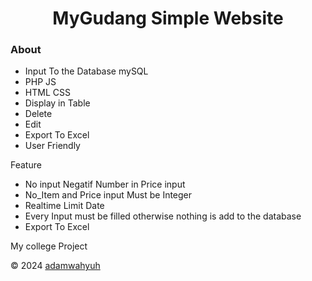 <h1 align="center">MyGudang Simple Website</h1>

<h3> About</h3>

- Input To the Database mySQL
- PHP JS 
- HTML CSS
- Display in Table
- Delete
- Edit
- Export To Excel
- User Friendly

Feature 
- No input Negatif Number in Price input
- No_Item and Price input Must be Integer
- Realtime Limit Date 
- Every Input must be filled otherwise nothing is add to the database
- Export To Excel 

My college Project

&copy; 2024 <a href="https://www.facebook.com/adamwahyuh/">adamwahyuh </a>
